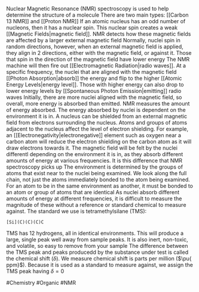 Nuclear Magnetic Resonance (NMR) spectroscopy is used to help determine the structure of a molecule
There are two main types: [[Carbon 13 NMR]] and [[Proton NMR]]
If an atomic nucleus has an odd number of nucleons, then it has a nuclear spin. This nuclear spin creates a weak [[Magnetic Fields|magnetic field]]. NMR detects how these magnetic fields are affected by a larger external magnetic field
Normally, nuclei spin in random directions, however, when an external magnetic field is applied, they align in 2 directions, either with the magnetic field, or against it. Those that spin in the direction of the magnetic field have lower energy
The NMR machine will then fire out [[Electromagnetic Radiation|radio waves]]. At a specific frequency, the nuclei that are aligned with the magnetic field [[Photon Absorption|absorb]] the energy and flip to the higher [[Atomic Energy Levels|energy level]]. Those with higher energy can also drop to lower energy levels by [[Spontaneous Photon Emission|emitting]] radio waves
Initially, there are more nuclei aligned with the magnetic field, so overall, more energy is absorbed than emitted. NMR measures the amount of energy absorbed. The energy absorbed by nuclei is dependent on the environment it is in. A nucleus can be shielded from an external magnetic field from electrons surrounding the nucleus. Atoms and groups of atoms adjacent to the nucleus affect the level of electron shielding. For example, an [[Electronegativity|electronegative]] element such as oxygen near a carbon atom will reduce the electron shielding on the carbon atom as it will draw electrons towards it. The magnetic field will be felt by the nuclei differentl depending on the environment it is in, as they absorb different amounts of energy at various frequencies. It is this difference that NMR spectroscopy picks up
The environment is determined by the groups of atoms that exist near to the nuclei being examined. We look along the full chain, not just the atoms immediately bonded to the atom being examined. For an atom to be in the same environment as another, it must be bonded to an atom or group of atoms that are identical 
As nuclei absorb different amounts of energy at different frequencies, it is difficult to measure the magnitude of these without a reference or standard chemical to measure against. The standard we use is tetramethylsilane (TMS):
```smiles
[Si](C)(C)(C)C
```
TMS has 12 hydrogens, all in identical environments. This will produce a large, single peak well away from sample peaks. It is also inert, non-toxic, and volatile, so easy to remove from your sample
The difference between the TMS peak and peaks producedd by the substance under test is called the chemical shift ($\delta$). We measure chemical shift is parts per million ($\pu{ ppm}$). Because it is used as a standard to measure against, we assign the TMS peak having $\delta=0$

#Chemistry #Organic #NMR 